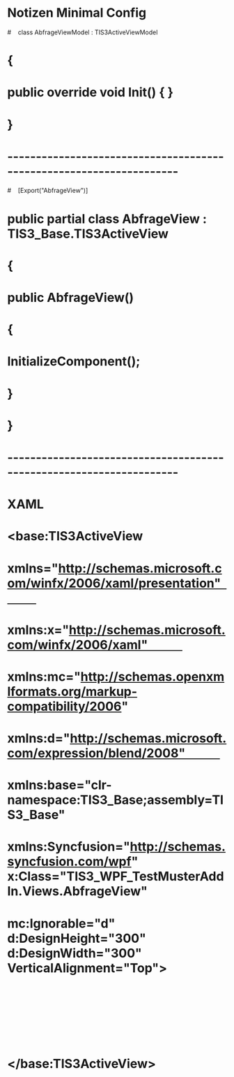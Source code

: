# Notizen Minimal Config
#    class AbfrageViewModel : TIS3ActiveViewModel    
#    {
#    public override void Init() { }    
#    }
# --------------------------------------------------------------------
#    [Export("AbfrageView")]    
#    public partial class AbfrageView : TIS3_Base.TIS3ActiveView 
#    {
#    public AbfrageView()        
#      {            
#      InitializeComponent();        
#      }    
#    }
# --------------------------------------------------------------------
# XAML
# <base:TIS3ActiveView             
# xmlns="http://schemas.microsoft.com/winfx/2006/xaml/presentation"             
# xmlns:x="http://schemas.microsoft.com/winfx/2006/xaml"             
# xmlns:mc="http://schemas.openxmlformats.org/markup-compatibility/2006"              
# xmlns:d="http://schemas.microsoft.com/expression/blend/2008"             
# xmlns:base="clr-namespace:TIS3_Base;assembly=TIS3_Base"             
# xmlns:Syncfusion="http://schemas.syncfusion.com/wpf" x:Class="TIS3_WPF_TestMusterAddIn.Views.AbfrageView"             
# mc:Ignorable="d" d:DesignHeight="300" d:DesignWidth="300" VerticalAlignment="Top">    
#    <Grid>        
#    <TextBlock Text="Test" />    
#    </Grid>
# </base:TIS3ActiveView>

